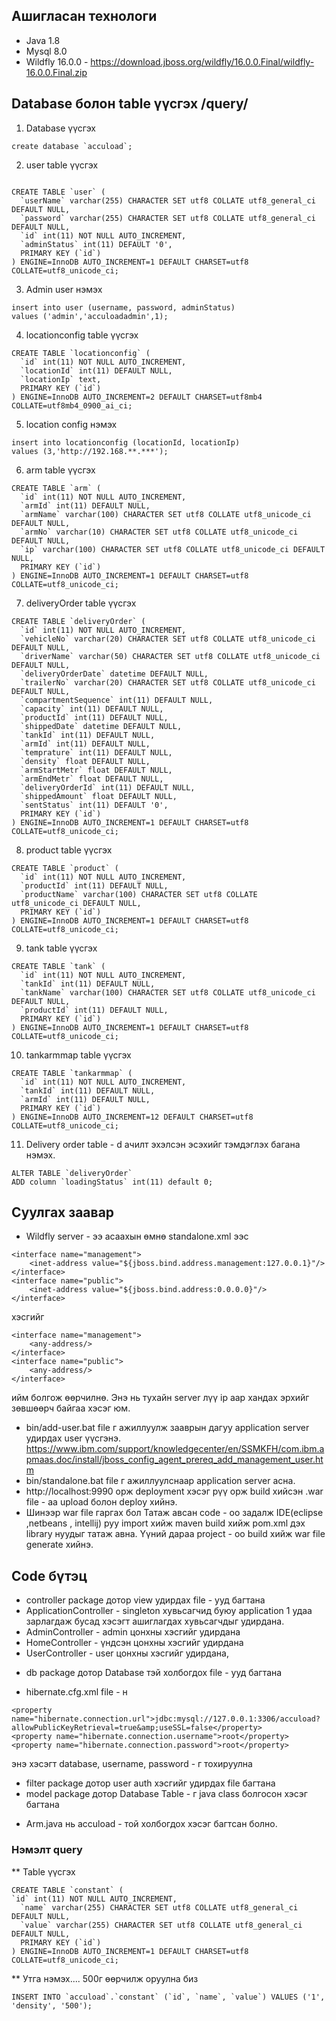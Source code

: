 ## Ашигласан технологи
- Java 1.8
- Mysql 8.0
- Wildfly 16.0.0 - https://download.jboss.org/wildfly/16.0.0.Final/wildfly-16.0.0.Final.zip

## Database болон table үүсгэх /query/
1. Database үүсгэх  
```
create database `accuload`;
```
2. user table үүсгэх
```

CREATE TABLE `user` (
  `userName` varchar(255) CHARACTER SET utf8 COLLATE utf8_general_ci DEFAULT NULL,
  `password` varchar(255) CHARACTER SET utf8 COLLATE utf8_general_ci DEFAULT NULL,
  `id` int(11) NOT NULL AUTO_INCREMENT,
  `adminStatus` int(11) DEFAULT '0',
  PRIMARY KEY (`id`)
) ENGINE=InnoDB AUTO_INCREMENT=1 DEFAULT CHARSET=utf8 COLLATE=utf8_unicode_ci;

```

3. Admin user нэмэх
```
insert into user (username, password, adminStatus)
values ('admin','acculoadadmin',1);
```

4. locationconfig table үүсгэх
```
CREATE TABLE `locationconfig` (
  `id` int(11) NOT NULL AUTO_INCREMENT,
  `locationId` int(11) DEFAULT NULL,
  `locationIp` text,
  PRIMARY KEY (`id`)
) ENGINE=InnoDB AUTO_INCREMENT=2 DEFAULT CHARSET=utf8mb4 COLLATE=utf8mb4_0900_ai_ci;

```

5. location config  нэмэх
```
insert into locationconfig (locationId, locationIp)
values (3,'http://192.168.**.***');
```

6. arm table үүсгэх
```
CREATE TABLE `arm` (
  `id` int(11) NOT NULL AUTO_INCREMENT,
  `armId` int(11) DEFAULT NULL,
  `armName` varchar(100) CHARACTER SET utf8 COLLATE utf8_unicode_ci DEFAULT NULL,
  `armNo` varchar(10) CHARACTER SET utf8 COLLATE utf8_unicode_ci DEFAULT NULL,
  `ip` varchar(100) CHARACTER SET utf8 COLLATE utf8_unicode_ci DEFAULT NULL,
  PRIMARY KEY (`id`)
) ENGINE=InnoDB AUTO_INCREMENT=1 DEFAULT CHARSET=utf8 COLLATE=utf8_unicode_ci;

```

7. deliveryOrder table үүсгэх
```
CREATE TABLE `deliveryOrder` (
  `id` int(11) NOT NULL AUTO_INCREMENT,
  `vehicleNo` varchar(20) CHARACTER SET utf8 COLLATE utf8_unicode_ci DEFAULT NULL,
  `driverName` varchar(50) CHARACTER SET utf8 COLLATE utf8_unicode_ci DEFAULT NULL,
  `deliveryOrderDate` datetime DEFAULT NULL,
  `trailerNo` varchar(20) CHARACTER SET utf8 COLLATE utf8_unicode_ci DEFAULT NULL,
  `compartmentSequence` int(11) DEFAULT NULL,
  `capacity` int(11) DEFAULT NULL,
  `productId` int(11) DEFAULT NULL,
  `shippedDate` datetime DEFAULT NULL,
  `tankId` int(11) DEFAULT NULL,
  `armId` int(11) DEFAULT NULL,
  `temprature` int(11) DEFAULT NULL,
  `density` float DEFAULT NULL,
  `armStartMetr` float DEFAULT NULL,
  `armEndMetr` float DEFAULT NULL,
  `deliveryOrderId` int(11) DEFAULT NULL,
  `shippedAmount` float DEFAULT NULL,
  `sentStatus` int(11) DEFAULT '0',
  PRIMARY KEY (`id`)
) ENGINE=InnoDB AUTO_INCREMENT=1 DEFAULT CHARSET=utf8 COLLATE=utf8_unicode_ci;
```

8. product table үүсгэх
```
CREATE TABLE `product` (
  `id` int(11) NOT NULL AUTO_INCREMENT,
  `productId` int(11) DEFAULT NULL,
  `productName` varchar(100) CHARACTER SET utf8 COLLATE utf8_unicode_ci DEFAULT NULL,
  PRIMARY KEY (`id`)
) ENGINE=InnoDB AUTO_INCREMENT=1 DEFAULT CHARSET=utf8 COLLATE=utf8_unicode_ci;

```

9. tank table үүсгэх
```
CREATE TABLE `tank` (
  `id` int(11) NOT NULL AUTO_INCREMENT,
  `tankId` int(11) DEFAULT NULL,
  `tankName` varchar(100) CHARACTER SET utf8 COLLATE utf8_unicode_ci DEFAULT NULL,
  `productId` int(11) DEFAULT NULL,
  PRIMARY KEY (`id`)
) ENGINE=InnoDB AUTO_INCREMENT=1 DEFAULT CHARSET=utf8 COLLATE=utf8_unicode_ci;

```

10. tankarmmap table үүсгэх
```
CREATE TABLE `tankarmmap` (
  `id` int(11) NOT NULL AUTO_INCREMENT,
  `tankId` int(11) DEFAULT NULL,
  `armId` int(11) DEFAULT NULL,
  PRIMARY KEY (`id`)
) ENGINE=InnoDB AUTO_INCREMENT=12 DEFAULT CHARSET=utf8 COLLATE=utf8_unicode_ci;

```
11. Delivery order table - d ачилт эхэлсэн эсэхийг тэмдэглэх багана нэмэх.
```
ALTER TABLE `deliveryOrder`
ADD column `loadingStatus` int(11) default 0;
```
## Суулгах заавар

* Wildfly server - ээ асаахын өмнө  standalone.xml ээс
```
<interface name="management">
	<inet-address value="${jboss.bind.address.management:127.0.0.1}"/>
</interface>
<interface name="public">
	<inet-address value="${jboss.bind.address:0.0.0.0}"/>
</interface>
```
хэсгийг
```
<interface name="management">
	<any-address/>
</interface>
<interface name="public">
	<any-address/>
</interface>
```
ийм болгож өөрчилнө. Энэ нь тухайн server лүү ip аар хандах эрхийг зөвшөөрч байгаа хэсэг юм.
* bin/add-user.bat file г ажиллуулж зааврын дагуу application server удирдах user үүсгэнэ.  https://www.ibm.com/support/knowledgecenter/en/SSMKFH/com.ibm.apmaas.doc/install/jboss_config_agent_prereq_add_management_user.htm
* bin/standalone.bat file г ажиллуулснаар application server асна.
* http://localhost:9990 орж  deployment хэсэг рүү орж build хийсэн .war file - аа upload болон deploy хийнэ.
* Шинээр war file гаргах бол Татаж авсан code - оо задалж IDE(eclipse ,netbeans , intellij) руу import хийж maven build хийж pom.xml дэх library нуудыг татаж авна. Үүний дараа  project - оо  build хийж war file generate хийнэ.


## Code бүтэц
* controller package дотор view удирдах file - ууд багтана
* ApplicationController - singleton хувьсагчид буюу application 1 удаа зарлагдаж бусад хэсэгт ашиглагдах хувьсагчдыг удирдана.
* AdminController - admin цонхны хэсгийг удирдана
* HomeController -  үндсэн цонхны хэсгийг удирдана
* UserController - user цонхны хэсгийг удирдана,
- db package дотор Database тэй холбогдох file - ууд багтана
* hibernate.cfg.xml file - н
```
<property name="hibernate.connection.url">jdbc:mysql://127.0.0.1:3306/accuload?allowPublicKeyRetrieval=true&amp;useSSL=false</property>
<property name="hibernate.connection.username">root</property>
<property name="hibernate.connection.password">root</property>
```
энэ хэсэгт database, username, password - г тохируулна
- filter package дотор user auth хэсгийг удирдах file багтана
- model package дотор Database Table - г java class болгосон хэсэг багтана
* Arm.java нь accuload - той холбогдох хэсэг багтсан болно.
### Нэмэлт query
** Table үүсгэх
```
CREATE TABLE `constant` (
`id` int(11) NOT NULL AUTO_INCREMENT,
  `name` varchar(255) CHARACTER SET utf8 COLLATE utf8_general_ci DEFAULT NULL,
  `value` varchar(255) CHARACTER SET utf8 COLLATE utf8_general_ci DEFAULT NULL,
  PRIMARY KEY (`id`)
) ENGINE=InnoDB AUTO_INCREMENT=1 DEFAULT CHARSET=utf8 COLLATE=utf8_unicode_ci;
```
** Утга нэмэх.... 500г өөрчилж оруулна биз
```
INSERT INTO `accuload`.`constant` (`id`, `name`, `value`) VALUES ('1', 'density', '500');
```
